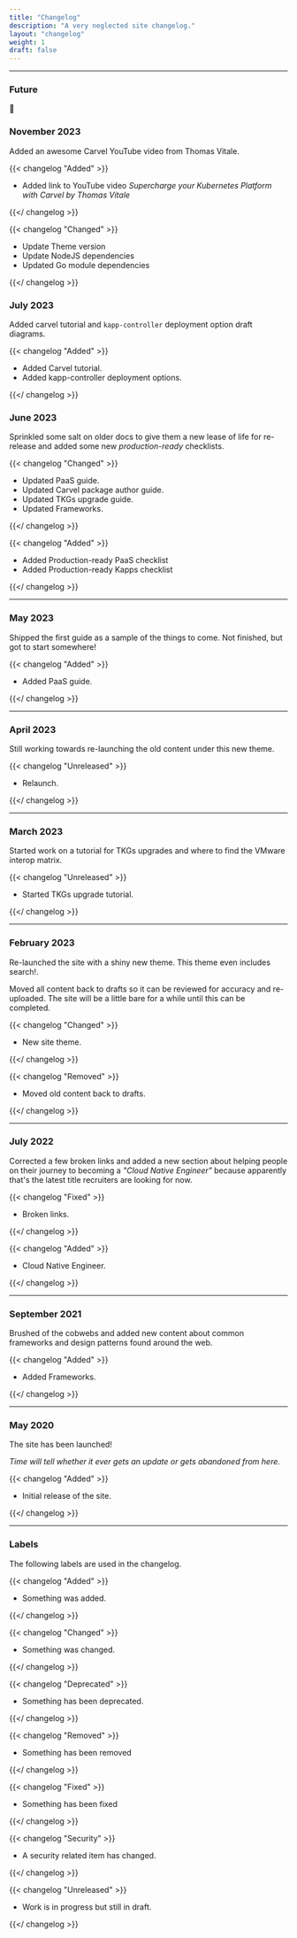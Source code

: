 ```yaml
---
title: "Changelog"
description: "A very neglected site changelog."
layout: "changelog"
weight: 1
draft: false
---
```


<hr>

### Future

🔮

### November 2023

Added an awesome Carvel YouTube video from Thomas Vitale.

{{< changelog "Added" >}}

- Added link to YouTube video _Supercharge your Kubernetes Platform with Carvel by Thomas Vitale_

{{</ changelog >}}

{{< changelog "Changed" >}}

- Update Theme version
- Update NodeJS dependencies
- Updated Go module dependencies

{{</ changelog >}}

### July 2023

Added carvel tutorial and `kapp-controller` deployment option draft diagrams.

{{< changelog "Added" >}}

- Added Carvel tutorial.
- Added kapp-controller deployment options.

{{</ changelog >}}

### June 2023

Sprinkled some salt on older docs to give them a new lease of life for re-release and added some new _production-ready_ checklists.

{{< changelog "Changed" >}}

- Updated PaaS guide.
- Updated Carvel package author guide.
- Updated TKGs upgrade guide.
- Updated Frameworks.

{{</ changelog >}}

{{< changelog "Added" >}}

- Added Production-ready PaaS checklist
- Added Production-ready Kapps checklist

{{</ changelog >}}

<hr>

### May 2023

Shipped the first guide as a sample of the things to come. Not finished, but got to start somewhere!

{{< changelog "Added" >}}

- Added PaaS guide.

{{</ changelog >}}

<hr>

### April 2023

Still working towards re-launching the old content under this new theme.

{{< changelog "Unreleased" >}}

- Relaunch.

{{</ changelog >}}

<hr>

### March 2023

Started work on a tutorial for TKGs upgrades and where to find the VMware interop matrix.

{{< changelog "Unreleased" >}}

- Started TKGs upgrade tutorial.

{{</ changelog >}}

<hr>

### February 2023

Re-launched the site with a shiny new theme. This theme even includes search!.

Moved all content back to drafts so it can be reviewed for accuracy and re-uploaded. The site will be a little bare for a while until this can be completed.

{{< changelog "Changed" >}}

- New site theme.

{{</ changelog >}}

{{< changelog "Removed" >}}

- Moved old content back to drafts.

{{</ changelog >}}

<hr>

### July 2022

Corrected a few broken links and added a new section about helping people on their journey to becoming a _"Cloud Native Engineer"_ because apparently that's the latest title recruiters are looking for now.

{{< changelog "Fixed" >}}

- Broken links.

{{</ changelog >}}

{{< changelog "Added" >}}

- Cloud Native Engineer.

{{</ changelog >}}

<hr>

### September 2021

Brushed of the cobwebs and added new content about common frameworks and design patterns found around the web.

{{< changelog "Added" >}}

- Added Frameworks.

{{</ changelog >}}

<hr>

### May 2020

The site has been launched! <i class="fa-solid fa-rocket"></i>

_Time will tell whether it ever gets an update or gets abandoned from here._

{{< changelog "Added" >}}

- Initial release of the site.

{{</ changelog >}}

<hr>

### Labels

The following labels are used in the changelog.

{{< changelog "Added" >}}

- Something was added.

{{</ changelog >}}

{{< changelog "Changed" >}}

- Something was changed.

{{</ changelog >}}

{{< changelog "Deprecated" >}}

- Something has been deprecated.

{{</ changelog >}}

{{< changelog "Removed" >}}

- Something has been removed

{{</ changelog >}}

{{< changelog "Fixed" >}}

- Something has been fixed

{{</ changelog >}}

{{< changelog "Security" >}}

- A security related item has changed.

{{</ changelog >}}

{{< changelog "Unreleased" >}}

- Work is in progress but still in draft.

{{</ changelog >}}
